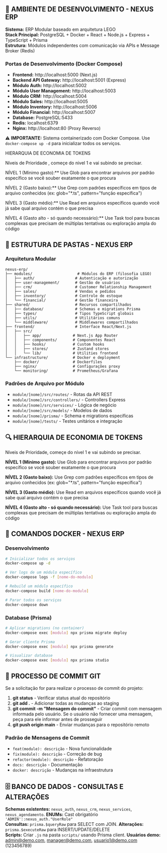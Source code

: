 ## 🚀 AMBIENTE DE DESENVOLVIMENTO - NEXUS ERP

**Sistema:** ERP Modular baseado em arquitetura LEGO  
**Stack Principal:** PostgreSQL + Docker + React + Node.js + Express + TypeScript + Prisma  
**Estrutura:** Módulos independentes com comunicação via APIs e Message Broker (Redis)

### Portas de Desenvolvimento (Docker Compose)
- **Frontend:** http://localhost:5000 (Next.js)  
- **Backend API Gateway:** http://localhost:5001 (Express)  
- **Módulo Auth:** http://localhost:5002  
- **Módulo User Management:** http://localhost:5003  
- **Módulo CRM:** http://localhost:5004  
- **Módulo Sales:** http://localhost:5005  
- **Módulo Inventory:** http://localhost:5006  
- **Módulo Financial:** http://localhost:5007  
- **Database:** PostgreSQL:5433  
- **Redis:** localhost:6379  
- **Nginx:** http://localhost:80 (Proxy Reverso)

⚠️ **IMPORTANTE:** Sistema containerizado com Docker Compose. Use `docker-compose up -d` para inicializar todos os serviços.

HIERARQUIA DE ECONOMIA DE TOKENS

Níveis de Prioridade , começe do nivel 1 e vai subindo se precisar.

NÍVEL 1 (Mínimo gasto):** Use Glob para encontrar arquivos por padrão específico se você souber exatamente o que procura

NÍVEL 2 (Gasto baixo):** Use Grep com padrões específicos em tipos de arquivo conhecidos (ex: glob="*.ts", pattern="função específica")

NÍVEL 3 (Gasto médio):** Use Read em arquivos específicos quando você já sabe qual arquivo contém o que precisa

NÍVEL 4 (Gasto alto - só quando necessário):** Use Task tool para buscas complexas que precisam de múltiplas tentativas ou exploração ampla do código

## 📁 ESTRUTURA DE PASTAS - NEXUS ERP

### Arquitetura Modular
```
nexus-erp/
├── modules/                    # Módulos do ERP (filosofia LEGO)
│   ├── auth/                  # Autenticação e autorização
│   ├── user-management/       # Gestão de usuários
│   ├── crm/                   # Customer Relationship Management
│   ├── sales/                 # Vendas e pedidos
│   ├── inventory/             # Controle de estoque
│   └── financial/             # Gestão financeira
├── shared/                    # Recursos compartilhados
│   ├── database/              # Schemas e migrations Prisma
│   ├── types/                 # Tipos TypeScript globais
│   ├── utils/                 # Utilitários comuns
│   └── middleware/            # Middlewares compartilhados
├── frontend/                  # Interface React/Next.js
│   ├── src/
│   │   ├── app/              # Next.js App Router
│   │   ├── components/       # Componentes React
│   │   ├── hooks/            # Custom hooks
│   │   ├── stores/           # Zustand stores
│   │   └── lib/              # Utilities frontend
└── infrastructure/           # Docker e deployment
    ├── docker/               # Dockerfiles
    ├── nginx/                # Configurações proxy
    └── monitoring/           # Prometheus/Grafana
```

### Padrões de Arquivo por Módulo
- `module/[nome]/src/routes/` - Rotas da API REST
- `module/[nome]/src/controllers/` - Controllers Express
- `module/[nome]/src/services/` - Lógica de negócio
- `module/[nome]/src/models/` - Modelos de dados
- `module/[nome]/prisma/` - Schema e migrations específicas
- `module/[nome]/tests/` - Testes unitários e integração

## 🔍 HIERARQUIA DE ECONOMIA DE TOKENS

Níveis de Prioridade, começe do nível 1 e vai subindo se precisar.

**NÍVEL 1 (Mínimo gasto):** Use Glob para encontrar arquivos por padrão específico se você souber exatamente o que procura

**NÍVEL 2 (Gasto baixo):** Use Grep com padrões específicos em tipos de arquivo conhecidos (ex: glob="*.ts", pattern="função específica")

**NÍVEL 3 (Gasto médio):** Use Read em arquivos específicos quando você já sabe qual arquivo contém o que precisa

**NÍVEL 4 (Gasto alto - só quando necessário):** Use Task tool para buscas complexas que precisam de múltiplas tentativas ou exploração ampla do código

## 🐳 COMANDOS DOCKER - NEXUS ERP

### Desenvolvimento
```bash
# Inicializar todos os serviços
docker-compose up -d

# Ver logs de um módulo específico
docker-compose logs -f [nome-do-modulo]

# Rebuild um módulo específico
docker-compose build [nome-do-modulo]

# Parar todos os serviços
docker-compose down
```

### Database (Prisma)
```bash
# Aplicar migrations (no container)
docker-compose exec [modulo] npx prisma migrate deploy

# Gerar cliente Prisma
docker-compose exec [modulo] npx prisma generate

# Visualizar database
docker-compose exec [modulo] npx prisma studio
```

## 📝 PROCESSO DE COMMIT GIT

Se a solicitação for para realizar o processo de commit do projeto:

1. **git status** - Verificar status atual do repositório
2. **git add .** - Adicionar todas as mudanças ao staging  
3. **git commit -m "Mensagem do commit"** - Criar commit com mensagem informada pelo usuário. Se o usuário não fornecer uma mensagem, peça para ele informar antes de prosseguir
4. **git push origin main** - Enviar mudanças para o repositório remoto

### Padrão de Mensagens de Commit
- `feat(module): descrição` - Nova funcionalidade
- `fix(module): descrição` - Correção de bug  
- `refactor(module): descrição` - Refatoração
- `docs: descrição` - Documentação
- `docker: descrição` - Mudanças na infraestrutura

## 🗄️ BANCO DE DADOS - CONSULTAS E ALTERAÇÕES
**Schemas existentes:** `nexus_auth`, `nexus_crm`, `nexus_services`, `nexus_agendamento`. **ENUMs:** Cast obrigatório `'ADMIN'::nexus_auth."UserRole"`  
**Consultas:** `prisma.$queryRaw` para SELECT com JOIN. **Alterações:** `prisma.$executeRaw` para INSERT/UPDATE/DELETE  
**Scripts:** Criar `.js` na pasta `scripts/` usando Prisma client. **Usuários demo:** admin@demo.com, manager@demo.com, usuario1@demo.com (123456789)
